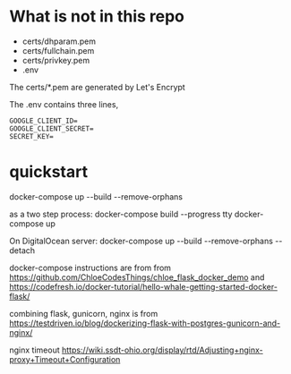 # What is not in this repo
 * certs/dhparam.pem
 * certs/fullchain.pem
 * certs/privkey.pem
 * .env

The certs/*.pem are generated by Let's Encrypt

The .env contains three lines,

    GOOGLE_CLIENT_ID=
    GOOGLE_CLIENT_SECRET=
    SECRET_KEY=



# quickstart
docker-compose up --build --remove-orphans

as a two step process:
docker-compose build --progress tty
docker-compose up

On DigitalOcean server:
docker-compose up --build --remove-orphans --detach



docker-compose instructions are from from
https://github.com/ChloeCodesThings/chloe_flask_docker_demo
and
https://codefresh.io/docker-tutorial/hello-whale-getting-started-docker-flask/

combining flask, gunicorn, nginx is from
https://testdriven.io/blog/dockerizing-flask-with-postgres-gunicorn-and-nginx/

nginx timeout
https://wiki.ssdt-ohio.org/display/rtd/Adjusting+nginx-proxy+Timeout+Configuration
